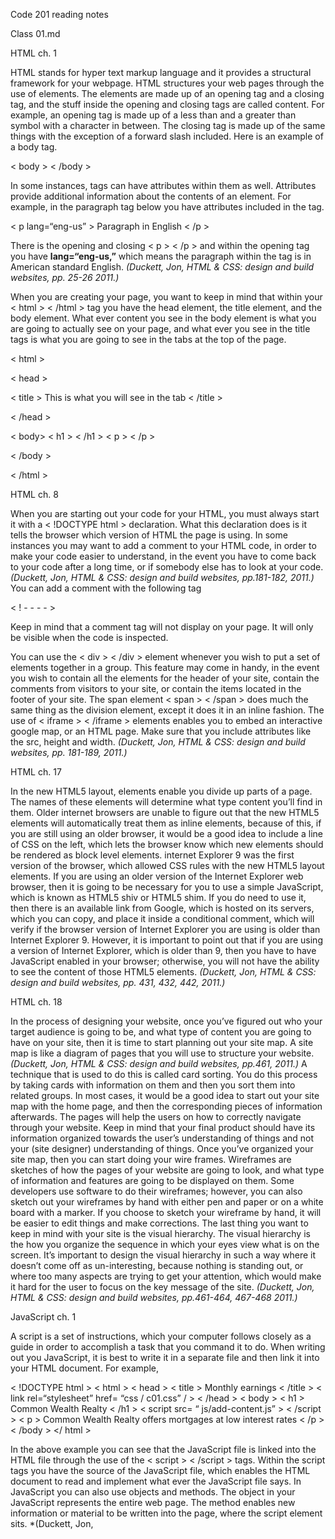 Code 201 reading notes

Class 01.md

HTML ch. 1

HTML stands for hyper text markup language and it provides a structural framework for your webpage. HTML structures your web pages through the use of elements. The elements are made up of an opening tag and a closing tag, and the stuff inside the opening and closing tags are called content. For example, an opening tag is made up of a less than and a greater than symbol with a character in between. The closing tag is made up of the same things with the exception of a forward slash included. Here is an example of a body tag.

< body > < /body >

In some instances, tags can have attributes within them as well. Attributes provide additional information about the contents of an element. For example, in the paragraph tag below you have attributes included in the tag.

< p lang=“eng-us” > Paragraph in English < /p > 

There is the opening and closing < p > < /p > and within the opening tag you have **lang=“eng-us,”** which means the paragraph within the tag is in American standard English. *(Duckett, Jon, HTML & CSS: design and build websites, pp. 25-26 2011.)*

When you are creating your page, you want to keep in mind that within your < html > < /html > tag you have the head element, the title element, and the body element. What ever content you see in the body element is what you are going to actually see on your page, and what ever you see in the title tags is what you are going to see in the tabs at the top of the page. 

< html >

< head >

< title > This is what you will see in the tab < /title >

< /head >

< body>
< h1 > < /h1 >
< p > < /p >

< /body >

< /html >


HTML ch. 8

When you are starting out your code for your HTML, you must always start it with a < !DOCTYPE html > declaration. What this declaration does is it tells the browser which version of HTML the page is using. In some instances you may want to add a comment to your HTML code, in order to make your code easier to understand, in the event you have to come back to your code after a long time, or if somebody else has to look at your code. *(Duckett, Jon, HTML & CSS: design and build websites, pp.181-182, 2011.)* You can add a comment with the following tag

< ! - -   - - >

Keep in mind that a comment tag will not display on your page. It will only be visible when the code is inspected. 

You can use the < div > < /div > element whenever you wish to put a set of elements together in a group. This feature may come in handy, in the event you wish to contain all the elements for the header of your site, contain the comments from visitors to your site, or contain the items located in the footer of your site. The span element < span > < /span >  does much the same thing as the division element, except it does it in an inline fashion. The use of < iframe > < /iframe > elements enables you to embed an interactive google map, or an HTML page. Make sure that you include attributes like the src, height and width. *(Duckett, Jon, HTML & CSS: design and build websites, pp. 181-189, 2011.)*


HTML ch. 17

In the new HTML5 layout, elements enable you divide up parts of a page. The names of these elements will determine what type content you’ll find in them. Older internet browsers are unable to figure out that the new HTML5 elements will automatically treat them as inline elements, because of this, if you are still using an older browser, it would be a good idea to include a line of CSS on the left, which lets the browser know which new elements should be rendered as block level elements. internet Explorer 9 was the first version of the browser, which allowed CSS rules with the new HTML5 layout elements. If you are using an older version of the Internet Explorer web browser, then it is going to be necessary for you to use a simple JavaScript, which is known as HTML5 shiv or HTML5 shim. If you do need to use it, then there is an available link from Google, which is hosted on its servers, which you can copy, and place it inside a conditional comment, which will verify if the browser version of Internet Explorer you are using is older than Internet Explorer 9. However, it is important to point out that if you are using a version of Internet Explorer, which is older than 9, then you have to have JavaScript enabled in your browser; otherwise, you will not have the ability to see the content of those HTML5 elements. *(Duckett, Jon, HTML & CSS: design and build websites, pp. 431, 432, 442, 2011.)* 


HTML ch. 18

In the process of designing your website, once you’ve figured out who your target audience is going to be, and what type of content you are going to have on your site, then it is time to start planning out your site map. A site map is like a diagram of pages that you will use to structure your website. *(Duckett, Jon, HTML & CSS: design and build websites, pp.461, 2011.)* A technique that is used to do this is called card sorting. You do this process by taking cards with information on them and then you sort them into related groups. In most cases, it would be a good idea to start out your site map with the home page, and then the corresponding pieces of information afterwards. The pages will help the users on how to correctly navigate through your website. Keep in mind that your final product should have its information organized towards the user’s understanding of things and not your (site designer) understanding of things. Once you’ve organized your site map, then you can start doing your wire frames. Wireframes are sketches of how the pages of your website are going to look, and what type of information and features are going to be displayed on them. Some developers use software to do their wireframes; however, you can also sketch out your wireframes by hand with either pen and paper or on a white board with a marker. If you choose to sketch your wireframe by hand, it will be easier to edit things and make corrections. The last thing you want to keep in mind with your site is the visual hierarchy. The visual hierarchy is the how you organize the sequence in which your eyes view what is on the screen. It’s important to design the visual hierarchy in such a way where it doesn’t come off as un-interesting, because nothing is standing out, or where too many aspects are trying to get your attention, which would make it hard for the user to focus on the key message of the site. *(Duckett, Jon, HTML & CSS: design and build websites, pp.461-464, 467-468 2011.)* 


JavaScript ch. 1

A script is a set of instructions, which your computer follows closely as a guide in order to accomplish a task that you command it to do. When writing out you JavaScript, it is best to write it in a separate file and then link it into your HTML document. For example, 

< !DOCTYPE html >
< html >
    < head >
	< title > Monthly earnings < /title >
	< link rel=“stylesheet” href= “css / c01.css” / >
   < /head >
   < body >
	< h1 > Common Wealth Realty < /h1 >
	< script src= “ js/add-content.js” > < /script >
	< p > Common Wealth Realty offers mortgages at low interest rates < /p >
   < /body >
</ html >

In the above example you can see that the JavaScript file is linked into the HTML file through the use of the < script > < /script > tags. Within the script tags you have the source of the JavaScript file, which enables the HTML document to read and implement what ever the JavaScript file says. In JavaScript you can also use objects and methods. The object in your JavaScript represents the entire web page. The method enables new information or material to be written into the page, where the script element sits. *(Duckett, Jon, 